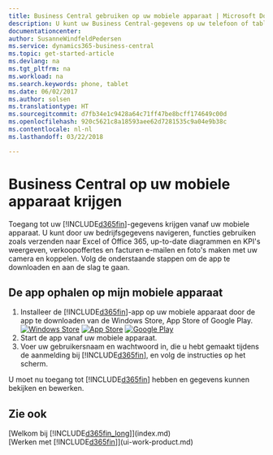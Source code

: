 ```yaml
---
title: Business Central gebruiken op uw mobiele apparaat | Microsoft Docs
description: U kunt uw Business Central-gegevens op uw telefoon of tablet bekijken en bewerken.
documentationcenter: 
author: SusanneWindfeldPedersen
ms.service: dynamics365-business-central
ms.topic: get-started-article
ms.devlang: na
ms.tgt_pltfrm: na
ms.workload: na
ms.search.keywords: phone, tablet
ms.date: 06/02/2017
ms.author: solsen
ms.translationtype: HT
ms.sourcegitcommit: d7fb34e1c9428a64c71ff47be8bcff174649c00d
ms.openlocfilehash: 920c5621c8a18593aee62d7281535c9a04e9b38c
ms.contentlocale: nl-nl
ms.lasthandoff: 03/22/2018

---
```


# <a name="getting-business-central-on-your-mobile-device"></a>Business Central op uw mobiele apparaat krijgen
Toegang tot uw [!INCLUDE[d365fin](includes/d365fin_md.md)]-gegevens krijgen vanaf uw mobiele apparaat. U kunt door uw bedrijfsgegevens navigeren, functies gebruiken zoals verzenden naar Excel of Office 365, up-to-date diagrammen en KPI's weergeven, verkoopoffertes en facturen e-mailen en foto's maken met uw camera en koppelen. Volg de onderstaande stappen om de app te downloaden en aan de slag te gaan.

## <a name="to-get-the-app-on-my-mobile-device"></a>De app ophalen op mijn mobiele apparaat
1. Installeer de [!INCLUDE[d365fin](includes/d365fin_md.md)]-app op uw mobiele apparaat door de app te downloaden van de Windows Store, App Store of Google Play.  
[![Windows Store](./media/install-mobile-app/windowsstore.png)](http://go.microsoft.com/fwlink/?LinkId=734848)
[![App Store](./media/install-mobile-app/appstore.png)](http://go.microsoft.com/fwlink/?LinkId=734847) [![Google Play](./media/install-mobile-app/googleplay.png)](http://go.microsoft.com/fwlink/?LinkId=734849)  
2. Start de app vanaf uw mobiele apparaat.
3. Voer uw gebruikersnaam en wachtwoord in, die u hebt gemaakt tijdens de aanmelding bij [!INCLUDE[d365fin](includes/d365fin_md.md)], en volg de instructies op het scherm.

U moet nu toegang tot [!INCLUDE[d365fin](includes/d365fin_md.md)] hebben en gegevens kunnen bekijken en bewerken.

## <a name="see-also"></a>Zie ook
[Welkom bij [!INCLUDE[d365fin_long](includes/d365fin_long_md.md)]](index.md)  
[Werken met [!INCLUDE[d365fin](includes/d365fin_md.md)]](ui-work-product.md)  

